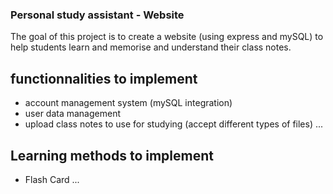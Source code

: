 ### Personal study assistant - Website
The goal of this project is to create a website (using express and mySQL) to help students learn and memorise and understand their class notes.

## functionnalities to implement
- account management system (mySQL integration)
- user data management
- upload class notes to use for studying (accept different types of files)
...

## Learning methods to implement
- Flash Card
...

